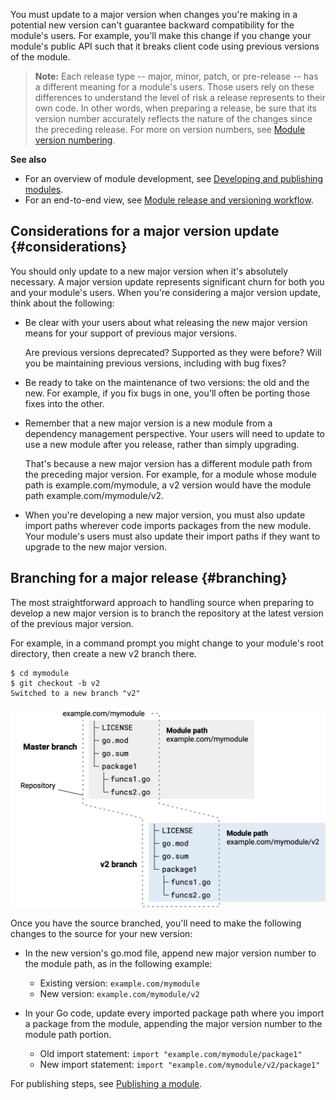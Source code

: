 <!--{
  "Title": "Developing a major version update"
}-->

You must update to a major version when changes you're making in a potential new
version can't guarantee backward compatibility for the module's users. For
example, you'll make this change if you change your module's public API such
that it breaks client code using previous versions of the module.

> **Note:** Each release type -- major, minor, patch, or pre-release -- has a
different meaning for a module's users. Those users rely on these differences to
understand the level of risk a release represents to their own code. In other
words, when preparing a release, be sure that its version number accurately
reflects the nature of the changes since the preceding release. For more on
version numbers, see [Module version numbering](/doc/modules/version-numbers).

**See also**

* For an overview of module development, see [Developing and publishing
  modules](developing).
* For an end-to-end view, see [Module release and versioning
  workflow](release-workflow).

## Considerations for a major version update {#considerations}

You should only update to a new major version when it's absolutely necessary.
A major version update represents significant churn for both you and your
module's users. When you're considering a major version update, think about
the following:

* Be clear with your users about what releasing the new major version means
  for your support of previous major versions.

  Are previous versions deprecated? Supported as they were before? Will you be
  maintaining previous versions, including with bug fixes?

* Be ready to take on the maintenance of two versions: the old and the new.
  For example, if you fix bugs in one, you'll often be porting those fixes into
  the other.

* Remember that a new major version is a new module from a dependency management
  perspective. Your users will need to update to use a new module after you
  release, rather than simply upgrading.

  That's because a new major version has a different module path from the
  preceding major version. For example, for a module whose module path is
  example.com/mymodule, a v2 version would have the module path
  example.com/mymodule/v2.

* When you're developing a new major version, you must also update import paths
  wherever code imports packages from the new module. Your module's users must
  also update their import paths if they want to upgrade to the new major version.

## Branching for a major release {#branching}

The most straightforward approach to handling source when preparing to develop a
new major version is to branch the repository at the latest version of the
previous major version.

For example, in a command prompt you might change to your module's root
directory, then create a new v2 branch there.

```
$ cd mymodule
$ git checkout -b v2
Switched to a new branch "v2"
```

<img src="images/v2-branch-module.png"
     alt="Diagram illustrating a repository branched from master to v2"
     style="width: 600px;" />


Once you have the source branched, you'll need to make the following changes to
the source for your new version:

* In the new version's go.mod file, append new major version number to the
  module path, as in the following example:
  * Existing version: `example.com/mymodule`
  * New version: `example.com/mymodule/v2`

* In your Go code, update every imported package path where you import a package
  from the module, appending the major version number to the module path portion.
  * Old import statement: `import "example.com/mymodule/package1"`
  * New import statement: `import "example.com/mymodule/v2/package1"`

For publishing steps, see [Publishing a module](/doc/modules/publishing).
